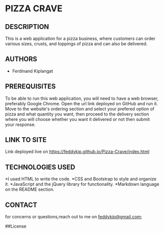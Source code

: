 # PIZZA CRAVE
## DESCRIPTION
This is a web application for a pizza business, where customers can order various sizes, crusts, and toppings of pizza and can also be delivered.
## AUTHORS

-   Ferdinand Kiplangat

## PREREQUISITES

To be able to run this web application, you will need to have a web browser, preferably Google Chrome. Open the url link deployed on GitHub and run it. Move to the website's ordering section and select your prefered option of pizza and what quantity you want, then proceed to the delivery section where you will choose whether you want it delivered or not then submit your response.

## LINK TO SITE

Link deployed live on https://feddykip.github.io/Pizza-Crave/index.html

## TECHNOLOGIES USED

*I used HTML to write the code.
*CSS and Bootstrap to style and organize it.
*JavaScript and the jQuery library for functionality.
*Markdown language on the README section.

## CONTACT 

for concerns or questions,reach out to me on feddykip@gmail.com;

##License



